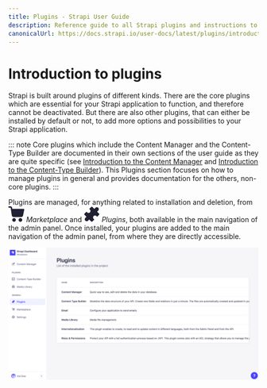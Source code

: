 ```yaml
---
title: Plugins - Strapi User Guide
description: Reference guide to all Strapi plugins and instructions to use these plugins.
canonicalUrl: https://docs.strapi.io/user-docs/latest/plugins/introduction-to-plugins.html
---
```


# Introduction to plugins

Strapi is built around plugins of different kinds. There are the core plugins which are essential for your Strapi application to function, and therefore cannot be deactivated. But there are also other plugins, that can either be installed by default or not, to add more options and possibilities to your Strapi application.

::: note
Core plugins which include the Content Manager and the Content-Type Builder are documented in their own sections of the user guide as they are quite specific (see [Introduction to the Content Manager](../content-manager/introduction-to-content-manager.md) and [Introduction to the Content-Type Builder](../content-types-builder/introduction-to-content-types-builder.md)). This Plugins section focuses on how to manage plugins in general and provides documentation for the others, non-core plugins.
:::

Plugins are managed, for anything related to installation and deletion, from ![Marketplace icon](../assets/icons/marketplace.svg) _Marketplace_ and ![Plugins icon](../assets/icons/plugins.svg) _Plugins_, both available in the main navigation of the admin panel. Once installed, your plugins are added to the main navigation of the admin panel, from where they are directly accessible.

![Plugins settings](../assets/plugins/plugins-settings.png)
